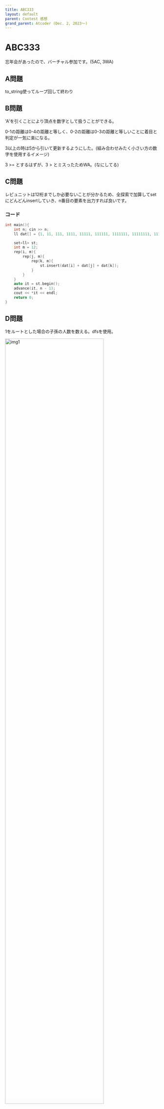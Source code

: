 ```yaml
---
title: ABC333
layout: default
parent: Contest 感想
grand_parent: Atcoder (Dec. 2, 2023〜)
---
```


<script type="text/javascript" id="MathJax-script" async src="https://cdn.jsdelivr.net/npm/mathjax@3/es5/tex-chtml.js"></script>

# ABC333

忘年会があったので、バーチャル参加です。(5AC, 3WA)

## A問題

to_string使ってループ回して終わり

## B問題

'A'を引くことにより頂点を数字として扱うことができる。

0-1の距離は0-4の距離と等しく、0-2の距離は0-3の距離と等しいことに着目と判定が一気に楽になる。

3以上の時は5から引いて更新するようにした。(組み合わせみたく小さい方の数字を使用するイメージ)

3 >= とするはずが、3 > とミスったためWA。(なにしてる)

## C問題

レピュニットは12桁までしか必要ないことが分かるため、全探索で加算してsetにどんどんinsertしていき、n番目の要素を出力すれば良いです。

### コード

```cpp
int main(){
    int n; cin >> n;
    ll dat[] = {1, 11, 111, 1111, 11111, 111111, 1111111, 11111111, 111111111, 1111111111, 11111111111, 111111111111};

    set<ll> st;
    int m = 12;
    rep(i, m){
        rep(j, m){
            rep(k, m){
                st.insert(dat[i] + dat[j] + dat[k]);
            }
        }
    }
    auto it = st.begin();
    advance(it, n - 1);
    cout << *it << endl;
    return 0;
}
```

## D問題

1をルートとした場合の子孫の人数を数える。dfsを使用。

<img src="src/abc333d1.png" alt="img1" width="80%">

ルートノードの子が持つ子孫の数 + 1はそのまま、葉からルートノードに辿りつくためのコストになる。

<img src="src/abc333d2.png" alt="img2" width="80%">

最小回数でルートノードを葉にするためには、コストが最も大きいノードを残せば良い。

<img src="src/abc333d3.png" alt="img3" width="80%">

### WAをした理由

dfsを使用した際に、頂点1をルートとして問題を解いたが、ルートのフラグの変更を忘れたため。

フラグのミスに気づき変更を追加、さらに最初から葉の場合の条件を追加した直後にAC。

このとき、フラグミスの変更を忘れていたため、バーチャルコンテスト中は最初から葉のときの条件をつけ忘れたからWAしたのではないかと勘違いしていたが、原因は前者であった。

### コード

```cpp
int dfs(vector<bool>& flag, Graph& g, int v, vector<int>& ans){
    for(int x : g[v]){
        if(!flag[x]){
            flag[x] = true;
            ans[v] += (dfs(flag, g, x, ans) + 1);
        }
    }
    return ans[v];
}

int main(){
    int n; cin >> n;
    Graph g(n);
    rep(i, n-1){
        int v, u; cin >> v >> u;
        v--, u--;
        g[v].push_back(u);
        g[u].push_back(v);
    }

    vector<bool> flag(n);
    vector<int> ans(n);
    flag[0] = true;
    dfs(flag, g, 0, ans);

    int sum = 0, max = 0;
    for(int x : g[0]){
        sum += (ans[x] + 1);
        chmax(max, ans[x] + 1);
    }
    cout << sum - max + 1 << endl; // +1 で自身の削除
    return 0;
}
```

## E問題

問題を逆から見ると簡単解ける。解放は読んだ瞬間に思いついた。

逆再生する。敵が出現すれば、その番号の敵をインクリメント。その後その敵を倒すためのポーションがあれば拾って、敵をディクリメント。

案件が来た時に、必要とされている案件なら拾うといったイメージ。

最終的に全ての敵に関するカウントが0であれば、全てのモンスターの撃退に成功したということ。

これは最適解の一種なので、最後に前から見て、最もポーションを所持していたときの個数を取得することでAC。

### WAした理由

0-basedでコーディングしたが、問題自体は1-besed。xを受け取った時に、ディクリメントをする必要があった。

今回のWAでは1ケース落ちていたのだが、どのような方法でミスを発見したのかを記しておく。

1. 問題の制約を確認。オーバーフローの可能性がないことを確認。
2. めっちゃ迷った挙句、たまたま問題が1-basedであることに気づく。

オーバーフローと同じくらいやらかしそうなことなので、次からはWAが発生した時は優先的に確認する。

### コード

```cpp
int main(){
    int n; cin >> n;
    vector<int> t(n), x(n); rep(i, n) cin >> t[i] >> x[i];
    rep(i, n) x[i]--;

    /* 逆生成 */
    vector<int> e(n), ans(n);
    for(int i=n-1; i>=0; i--){
        if(t[i] == 2){
            e[x[i]]++;
        }
        else{
            if(e[x[i]] > 0){
                ans[i] = 1;
                e[x[i]]--;
            }
        }
    }

    /* 撃退可能かの判定 */
    bool flag = true;
    rep(i, n) if(e[i] != 0) flag = false;
    if(flag){
        int num = 0;
        int max = 0;
        rep(i, n){
            if(t[i] == 1 && ans[i] == 1) num++;
            else if(t[i] == 2) num--;

            /* ポーションの最適数を取得 */
            chmax(max, num);
        }
        cout << max << endl;

        rep(i, n) if(t[i] == 1) cout << ans[i] << " ";
        cout << endl;
    }
    else cout << -1 << endl;
    return 0;
}
```
